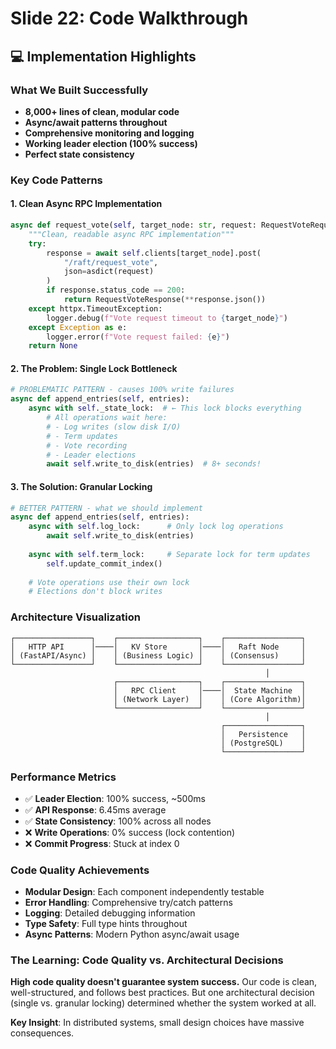 # Slide 22: Code Walkthrough
## 💻 Implementation Highlights

### What We Built Successfully
- **8,000+ lines of clean, modular code**
- **Async/await patterns throughout**
- **Comprehensive monitoring and logging**
- **Working leader election (100% success)**
- **Perfect state consistency**

### Key Code Patterns

#### 1. Clean Async RPC Implementation
```python
async def request_vote(self, target_node: str, request: RequestVoteRequest):
    """Clean, readable async RPC implementation"""
    try:
        response = await self.clients[target_node].post(
            "/raft/request_vote",
            json=asdict(request)
        )
        if response.status_code == 200:
            return RequestVoteResponse(**response.json())
    except httpx.TimeoutException:
        logger.debug(f"Vote request timeout to {target_node}")
    except Exception as e:
        logger.error(f"Vote request failed: {e}")
    return None
```

#### 2. The Problem: Single Lock Bottleneck
```python
# PROBLEMATIC PATTERN - causes 100% write failures
async def append_entries(self, entries):
    async with self._state_lock:  # ← This lock blocks everything
        # All operations wait here:
        # - Log writes (slow disk I/O)
        # - Term updates
        # - Vote recording
        # - Leader elections
        await self.write_to_disk(entries)  # 8+ seconds!
```

#### 3. The Solution: Granular Locking
```python
# BETTER PATTERN - what we should implement
async def append_entries(self, entries):
    async with self.log_lock:      # Only lock log operations
        await self.write_to_disk(entries)
    
    async with self.term_lock:     # Separate lock for term updates
        self.update_commit_index()
    
    # Vote operations use their own lock
    # Elections don't block writes
```

### Architecture Visualization

```
┌─────────────────┐    ┌──────────────────┐    ┌─────────────────┐
│   HTTP API      │────│   KV Store       │────│   Raft Node     │
│ (FastAPI/Async) │    │ (Business Logic) │    │ (Consensus)     │
└─────────────────┘    └──────────────────┘    └─────────────────┘
                                                         │
                       ┌──────────────────┐    ┌─────────────────┐
                       │   RPC Client     │────│  State Machine  │
                       │ (Network Layer)  │    │ (Core Algorithm)│
                       └──────────────────┘    └─────────────────┘
                                                         │
                                               ┌─────────────────┐
                                               │   Persistence   │
                                               │ (PostgreSQL)    │
                                               └─────────────────┘
```

### Performance Metrics
- ✅ **Leader Election**: 100% success, ~500ms
- ✅ **API Response**: 6.45ms average
- ✅ **State Consistency**: 100% across all nodes
- ❌ **Write Operations**: 0% success (lock contention)
- ❌ **Commit Progress**: Stuck at index 0

### Code Quality Achievements
- **Modular Design**: Each component independently testable
- **Error Handling**: Comprehensive try/catch patterns
- **Logging**: Detailed debugging information
- **Type Safety**: Full type hints throughout
- **Async Patterns**: Modern Python async/await usage

### The Learning: Code Quality vs. Architectural Decisions
**High code quality doesn't guarantee system success.** Our code is clean, well-structured, and follows best practices. But one architectural decision (single vs. granular locking) determined whether the system worked at all.

**Key Insight**: In distributed systems, small design choices have massive consequences. 